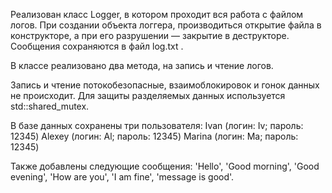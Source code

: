 Реализован класс Logger, в котором проходит вся работа с файлом логов.   При создании объекта логгера, производиться открытие файла в конструкторе, а при его разрушении — закрытие в деструкторе. Сообщения сохраняются в файл log.txt .

В классе реализовано два метода, на запись и чтение логов. 

Запись и чтение потокобезопасные, взаимоблокировок и гонок данных не происходит.
Для защиты разделяемых данных используется std::shared_mutex. 
   

В базе данных сохранены три пользователя:
Ivan (логин: Iv;  пароль: 12345)
Alexey (логин: Al; пароль: 12345)
Marina (логин: Ma; пароль: 12345)

Также добавлены следующие сообщения: 
'Hello',
'Good morning',
'Good evening',
'How are you',
'I am fine',
'message is good'.
